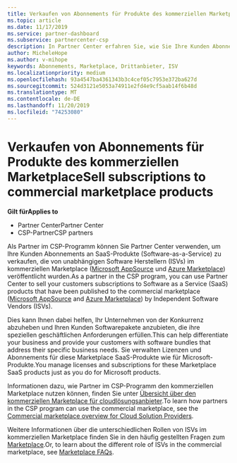 ```yaml
---
title: Verkaufen von Abonnements für Produkte des kommerziellen Marketplace | Partner Center
ms.topic: article
ms.date: 11/17/2019
ms.service: partner-dashboard
ms.subservice: partnercenter-csp
description: In Partner Center erfahren Sie, wie Sie Ihre Kunden Abonnements an SaaS-Produkte verkaufen, die von unabhängigen Software Herstellern (ISVs) im Marketplace veröffentlicht werden.
author: MicheleHope
ms.author: v-mihope
keywords: Abonnements, Marketplace, Drittanbieter, ISV
ms.localizationpriority: medium
ms.openlocfilehash: 93a4547ba4361343b3c4cef05c7953e372ba627d
ms.sourcegitcommit: 524d3121e5053a74911e2fd4e9cf5aab14f6b48d
ms.translationtype: MT
ms.contentlocale: de-DE
ms.lasthandoff: 11/20/2019
ms.locfileid: "74253080"
---
```

# <a name="sell-subscriptions-to-commercial-marketplace-products"></a><span data-ttu-id="1f0ff-104">Verkaufen von Abonnements für Produkte des kommerziellen Marketplace</span><span class="sxs-lookup"><span data-stu-id="1f0ff-104">Sell subscriptions to commercial marketplace products</span></span>

<span data-ttu-id="1f0ff-105">**Gilt für**</span><span class="sxs-lookup"><span data-stu-id="1f0ff-105">**Applies to**</span></span>

- <span data-ttu-id="1f0ff-106">Partner Center</span><span class="sxs-lookup"><span data-stu-id="1f0ff-106">Partner Center</span></span>
- <span data-ttu-id="1f0ff-107">CSP-Partner</span><span class="sxs-lookup"><span data-stu-id="1f0ff-107">CSP partners</span></span>

<span data-ttu-id="1f0ff-108">Als Partner im CSP-Programm können Sie Partner Center verwenden, um Ihre Kunden Abonnements an SaaS-Produkte (Software-as-a-Service) zu verkaufen, die von unabhängigen Software Herstellern (ISVs) im kommerziellen Marketplace ([Microsoft AppSource](https://appsource.microsoft.com/) und [Azure Marketplace](https://azuremarketplace.microsoft.com/)) veröffentlicht wurden.</span><span class="sxs-lookup"><span data-stu-id="1f0ff-108">As a partner in the CSP program, you can use Partner Center to sell your customers subscriptions to Software as a Service (SaaS) products that have been published to the commercial marketplace ([Microsoft AppSource](https://appsource.microsoft.com/) and [Azure Marketplace](https://azuremarketplace.microsoft.com/)) by Independent Software Vendors (ISVs).</span></span> 

<span data-ttu-id="1f0ff-109">Dies kann Ihnen dabei helfen, Ihr Unternehmen von der Konkurrenz abzuheben und Ihren Kunden Softwarepakete anzubieten, die ihre speziellen geschäftlichen Anforderungen erfüllen.</span><span class="sxs-lookup"><span data-stu-id="1f0ff-109">This can help differentiate your business and provide your customers with software bundles that address their specific business needs.</span></span> <span data-ttu-id="1f0ff-110">Sie verwalten Lizenzen und Abonnements für diese Marketplace SaaS-Produkte wie für Microsoft-Produkte.</span><span class="sxs-lookup"><span data-stu-id="1f0ff-110">You manage licenses and subscriptions for these Marketplace SaaS products just as you do for Microsoft products.</span></span>

<span data-ttu-id="1f0ff-111">Informationen dazu, wie Partner im CSP-Programm den kommerziellen Marketplace nutzen können, finden Sie unter [Übersicht über den kommerziellen Marketplace für cloudlösungsanbieter](csp-commercial-marketplace-overview.md).</span><span class="sxs-lookup"><span data-stu-id="1f0ff-111">To learn how partners in the CSP program can use the commercial marketplace, see the [Commercial marketplace overview for Cloud Solution Providers](csp-commercial-marketplace-overview.md).</span></span>

<span data-ttu-id="1f0ff-112">Weitere Informationen über die unterschiedlichen Rollen von ISVs im kommerziellen Marketplace finden Sie in den häufig gestellten Fragen zum [Marketplace](https://docs.microsoft.com/azure/marketplace/marketplace-faq-publisher-guide).</span><span class="sxs-lookup"><span data-stu-id="1f0ff-112">Or, to learn about the different role of ISVs in the commercial marketplace, see [Marketplace FAQs](https://docs.microsoft.com/azure/marketplace/marketplace-faq-publisher-guide).</span></span>
